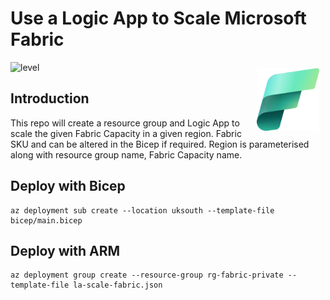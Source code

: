 # Use a Logic App to Scale Microsoft Fabric

<img src="images/Fabric_256.svg" alt="Fabric Image" style="margin: 10px;" width="100" align="right"/>

![level](https://img.shields.io/badge/Microsoft%20Fabric-IaC-green)

## Introduction

This repo will create a resource group and Logic App to scale the given Fabric Capacity in a given region.  Fabric SKU and can be altered in the Bicep if required.  Region is parameterised along with resource group name, Fabric Capacity name.


## Deploy with Bicep
```
az deployment sub create --location uksouth --template-file bicep/main.bicep
```

## Deploy with ARM
```
az deployment group create --resource-group rg-fabric-private --template-file la-scale-fabric.json
```